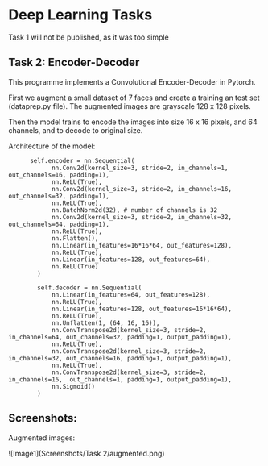 # Deep Learning Tasks

Task 1 will not be published, as it was too simple

## Task 2: Encoder-Decoder

This programme implements a Convolutional Encoder-Decoder in Pytorch.

First we augment a small dataset of 7 faces and create a training an test set (dataprep.py file).
The augmented images are grayscale 128 x 128 pixels.

Then the model trains to encode the images into size 16 x 16 pixels, and 64 channels,
and to decode to original size.

Architecture of the model:

```
      self.encoder = nn.Sequential(
            nn.Conv2d(kernel_size=3, stride=2, in_channels=1, out_channels=16, padding=1),
            nn.ReLU(True),
            nn.Conv2d(kernel_size=3, stride=2, in_channels=16, out_channels=32, padding=1),
            nn.ReLU(True),
            nn.BatchNorm2d(32), # number of channels is 32
            nn.Conv2d(kernel_size=3, stride=2, in_channels=32, out_channels=64, padding=1),
            nn.ReLU(True),
            nn.Flatten(),
            nn.Linear(in_features=16*16*64, out_features=128),
            nn.ReLU(True),
            nn.Linear(in_features=128, out_features=64),
            nn.ReLU(True)
        )

        self.decoder = nn.Sequential(
            nn.Linear(in_features=64, out_features=128),
            nn.ReLU(True),
            nn.Linear(in_features=128, out_features=16*16*64),
            nn.ReLU(True),
            nn.Unflatten(1, (64, 16, 16)),
            nn.ConvTranspose2d(kernel_size=3, stride=2, in_channels=64, out_channels=32, padding=1, output_padding=1),
            nn.ReLU(True),
            nn.ConvTranspose2d(kernel_size=3, stride=2, in_channels=32, out_channels=16, padding=1, output_padding=1),
            nn.ReLU(True),
            nn.ConvTranspose2d(kernel_size=3, stride=2, in_channels=16,  out_channels=1, padding=1, output_padding=1),
            nn.Sigmoid()
        )
```



## Screenshots:

Augmented images:

![Image1](Screenshots/Task 2/augmented.png)
